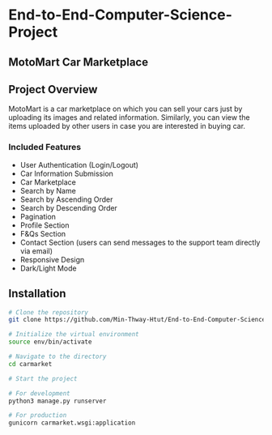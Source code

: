 # End-to-End-Computer-Science-Project

## MotoMart Car Marketplace

## Project Overview
MotoMart is a car marketplace on which you can sell your cars just by uploading its images and related information. Similarly, you can view the items uploaded by other users in case you are interested in buying car.

### Included Features
- User Authentication (Login/Logout)
- Car Information Submission
- Car Marketplace
- Search by Name
- Search by Ascending Order
- Search by Descending Order
- Pagination
- Profile Section
- F&Qs Section
- Contact Section (users can send messages to the support team directly via email)
- Responsive Design
- Dark/Light Mode

## Installation

```bash
# Clone the repository
git clone https://github.com/Min-Thway-Htut/End-to-End-Computer-Science-Project.git

# Initialize the virtual environment
source env/bin/activate

# Navigate to the directory
cd carmarket

# Start the project

# For development
python3 manage.py runserver

# For production
gunicorn carmarket.wsgi:application
